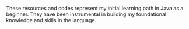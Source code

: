 These resources and codes represent my initial learning path in Java as a beginner. They have been instrumental in building my foundational knowledge and skills in the language.
